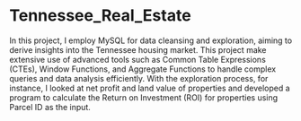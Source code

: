 # Tennessee_Real_Estate
In this project, I employ MySQL for data cleansing and exploration, aiming to derive insights into the Tennessee housing market. This project make extensive use of advanced tools such as Common Table Expressions (CTEs), Window Functions, and Aggregate Functions to handle complex queries and data analysis efficiently. With the exploration process, for instance, I looked at net profit and land value of properties and developed a program to calculate the Return on Investment (ROI) for properties using Parcel ID as the input.
